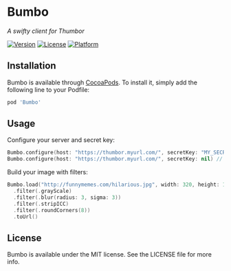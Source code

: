 # Bumbo
_A swifty client for Thumbor_

[![Version](https://img.shields.io/cocoapods/v/Bumbo.svg?style=flat)](http://cocoapods.org/pods/Bumbo)
[![License](https://img.shields.io/cocoapods/l/Bumbo.svg?style=flat)](http://cocoapods.org/pods/Bumbo)
[![Platform](https://img.shields.io/cocoapods/p/Bumbo.svg?style=flat)](http://cocoapods.org/pods/Bumbo)

## Installation

Bumbo is available through [CocoaPods](http://cocoapods.org). To install
it, simply add the following line to your Podfile:

```ruby
pod 'Bumbo'
```
## Usage

Configure your server and secret key:

```swift
Bumbo.configure(host: "https://thumbor.myurl.com/", secretKey: "MY_SECRET_KEY")
Bumbo.configure(host: "https://thumbor.myurl.com/", secretKey: nil) // Unsafe mode
```

Build your image with filters:

```swift
Bumbo.load("http://funnymemes.com/hilarious.jpg", width: 320, height: 180)
  .filter(.grayScale)
  .filter(.blur(radius: 3, sigma: 3))
  .filter(.stripICC)
  .filter(.roundCorners(8))
  .toUrl()
```

## License

Bumbo is available under the MIT license. See the LICENSE file for more info.
